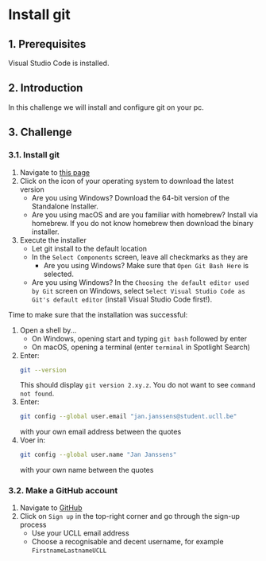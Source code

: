 # Install git

## 1. Prerequisites

Visual Studio Code is installed.

## 2. Introduction

In this challenge we will install and configure git on your pc.

## 3. Challenge

### 3.1. Install git

1. Navigate to <a href="https://git-scm.com/download" target="_blank">this page</a>
1. Click on the icon of your operating system to download the latest version
    * Are you using Windows? Download the 64-bit version of the Standalone Installer.
    * Are you using macOS and are you familiar with homebrew? Install via homebrew. If you do not know homebrew then download the binary installer.
1. Execute the installer
   * Let git install to the default location
   * In the `Select Components` screen, leave all checkmarks as they are
       * Are you using Windows? Make sure that `Open Git Bash Here` is selected.
   * Are you using Windows? In the `Choosing the default editor used by Git` screen on Windows, select `Select Visual Studio Code as Git's default editor` (install Visual Studio Code first!).

Time to make sure that the installation was successful:

1. Open a shell by...
     * On Windows, opening start and typing `git bash` followed by enter
     * On macOS, opening a terminal (enter `terminal` in Spotlight Search)
1. Enter:
   ```bash
   git --version
   ```
   This should display `git version 2.xy.z`. You do not want to see `command not found`.
1. Enter:
   ```bash
   git config --global user.email "jan.janssens@student.ucll.be"
   ```
   with your own email address between the quotes
1. Voer in:
   ```bash
   git config --global user.name "Jan Janssens"
   ```
   with your own name between the quotes

### 3.2. Make a GitHub account

1. Navigate to <a href="https://github.com/" target="_blank">GitHub</a>
1. Click on `Sign up` in the top-right corner and go through the sign-up process
    * Use your UCLL email address
    * Choose a recognisable and decent username, for example `FirstnameLastnameUCLL`